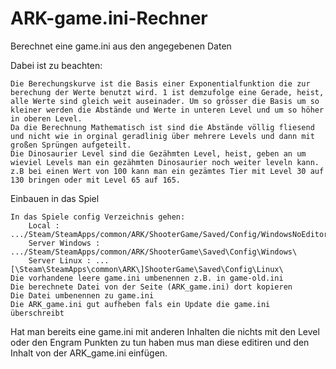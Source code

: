 # ARK-game.ini-Rechner

Berechnet eine game.ini aus den angegebenen Daten

Dabei ist zu beachten:

    Die Berechungskurve ist die Basis einer Exponentialfunktion die zur berechung der Werte benutzt wird. 1 ist demzufolge eine Gerade, heist, alle Werte sind gleich weit auseinader. Um so grösser die Basis um so kleiner werden die Abstände und Werte in unteren Level und um so höher in oberen Level.
    Da die Berechnung Mathematisch ist sind die Abstände völlig fliesend und nicht wie in orginal geradlinig über mehrere Levels und dann mit großen Sprüngen aufgeteilt.
    Die Dinosaurier Level sind die Gezähmten Level, heist, geben an um wieviel Levels man ein gezähmten Dinosaurier noch weiter leveln kann. z.B bei einen Wert von 100 kann man ein gezämtes Tier mit Level 30 auf 130 bringen oder mit Level 65 auf 165. 

Einbauen in das Spiel

    In das Spiele config Verzeichnis gehen:
        Local : .../Steam/SteamApps/common/ARK/ShooterGame/Saved/Config/WindowsNoEditor
        Server Windows : .../Steam/SteamApps/common/ARK/ShooterGame\Saved\Config\Windows\
        Server Linux : ...[\Steam\SteamApps\common\ARK\]ShooterGame\Saved\Config\Linux\
    Die vorhandene leere game.ini umbenennen z.B. in game-old.ini
    Die berechnete Datei von der Seite (ARK_game.ini) dort kopieren
    Die Datei umbenennen zu game.ini
    Die ARK_game.ini gut aufheben fals ein Update die game.ini überschreibt

Hat man bereits eine game.ini mit anderen Inhalten die nichts mit den Level oder den Engram Punkten zu tun haben mus man diese editiren und den Inhalt von der ARK_game.ini einfügen. 
